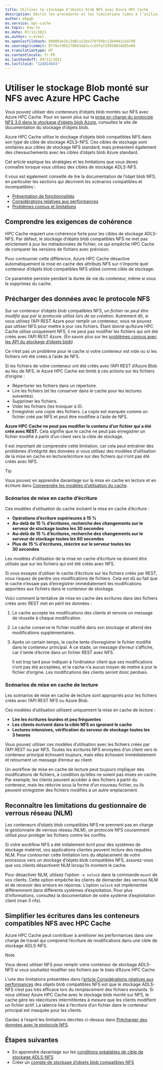 ```yaml
---
title: Utiliser le stockage d’objets blob NFS avec Azure HPC Cache
description: Décrit les procédures et les limitations liées à l’utilisation du stockage d’objets blob ADLS-NFS avec Azure HPC Cache
author: ekpgh
ms.service: hpc-cache
ms.topic: how-to
ms.date: 07/12/2021
ms.author: v-erkel
ms.openlocfilehash: 090003e25c2d8ca13be27bf94bc12b4941cda798
ms.sourcegitcommit: 0770a7d91278043a83ccc597af25934854605e8b
ms.translationtype: HT
ms.contentlocale: fr-FR
ms.lasthandoff: 09/13/2021
ms.locfileid: "124814643"
---
```

# <a name="use-nfs-mounted-blob-storage-with-azure-hpc-cache"></a>Utiliser le stockage Blob monté sur NFS avec Azure HPC Cache

Vous pouvez utiliser des conteneurs d’objets blob montés sur NFS avec Azure HPC Cache. Pour en savoir plus sur la [prise en charge du protocole NFS 3.0 dans le stockage d’objets blob Azure](../storage/blobs/network-file-system-protocol-support.md), consultez le site de documentation du stockage d’objets blob.

Azure HPC Cache utilise le stockage d’objets blob compatibles NFS dans son type de cible de stockage ADLS-NFS. Ces cibles de stockage sont similaires aux cibles de stockage NFS standard, mais présentent également des chevauchements avec les cibles d’objets blob Azure standard.

Cet article explique les stratégies et les limitations que vous devez connaître lorsque vous utilisez des cibles de stockage ADLS-NFS.

Il vous est également conseillé de lire la documentation de l’objet blob NFS, en particulier les sections qui décrivent les scénarios compatibles et incompatibles :

* [Présentation de fonctionnalités](../storage/blobs/network-file-system-protocol-support.md)
* [Considérations relatives aux performances](../storage/blobs/network-file-system-protocol-support-performance.md)
* [Problèmes connus et limitations](../storage/blobs/network-file-system-protocol-known-issues.md)

## <a name="understand-consistency-requirements"></a>Comprendre les exigences de cohérence

HPC Cache requiert une cohérence forte pour les cibles de stockage ADLS-NFS. Par défaut, le stockage d’objets blob compatibles NFS ne met pas strictement à jour les métadonnées de fichier, ce qui empêche HPC Cache de comparer les versions de fichiers avec précision.

Pour contourner cette différence, Azure HPC Cache désactive automatiquement la mise en cache des attributs NFS sur n’importe quel conteneur d’objets blob compatibles NFS utilisé comme cible de stockage.

Ce paramètre persiste pendant la durée de vie du conteneur, même si vous le supprimez du cache.

## <a name="pre-load-data-with-nfs-protocol"></a>Précharger des données avec le protocole NFS
<!-- cross-referenced from hpc-cache-ingest.md and here -->

Sur un conteneur d’objets blob compatibles NFS, *un fichier ne peut être modifié que par le protocole utilisé lors de sa création*. Autrement dit, si vous utilisez l’API REST Azure pour remplir un conteneur, vous ne pouvez pas utiliser NFS pour mettre à jour ces fichiers. Étant donné qu’Azure HPC Cache utilise uniquement NFS, il ne peut pas modifier les fichiers qui ont été créés avec l’API REST Azure. (En savoir plus sur les [problèmes connus avec les API du stockage d’objets blob](../storage/blobs/data-lake-storage-known-issues.md#blob-storage-apis))

Ce n’est pas un problème pour le cache si votre conteneur est vide ou si les fichiers ont été créés à l’aide de NFS.

Si les fichiers de votre conteneur ont été créés avec l’API REST d’Azure Blob au lieu de NFS, le Azure HPC Cache est limité à ces actions sur les fichiers d’origine :

* Répertorier les fichiers dans un répertoire.
* Lire les fichiers (et les conserver dans le cache pour les lectures suivantes).
* Supprimer les fichiers.
* Vider les fichiers (les tronquer à 0).
* Enregistrer une copie des fichiers. La copie est marquée comme un fichier créé par NFS et peut être modifiée à l’aide de NFS.

**Azure HPC Cache ne peut pas modifier le contenu d’un fichier qui a été créé avec REST.** Cela signifie que le cache ne peut pas enregistrer un fichier modifié à partir d’un client vers la cible de stockage.

Il est important de comprendre cette limitation, car cela peut entraîner des problèmes d’intégrité des données si vous utilisez des modèles d’utilisation de la mise en cache en lecture/écriture sur des fichiers qui n’ont pas été créés avec NFS.

> [!TIP]
> Vous pouvez en apprendre davantage sur la mise en cache en lecture et en écriture dans [Comprendre les modèles d’utilisation du cache](cache-usage-models.md).

### <a name="write-caching-scenarios"></a>Scénarios de mise en cache d’écriture

Ces modèles d’utilisation du cache incluent la mise en cache d’écriture :

* **Opérations d’écriture supérieures à 15 %**
* **Au-delà de 15 % d’écritures, recherche des changements sur le serveur de stockage toutes les 30 secondes**
* **Au-delà de 15 % d’écritures, recherche des changements sur le serveur de stockage toutes les 60 secondes**
* **Plus de 15 % d’écritures, réécrire sur le serveur toutes les 30 secondes**

Les modèles d’utilisation de la mise en cache d’écriture ne doivent être utilisés que sur les fichiers qui ont été créés avec NFS.

Si vous essayez d’utiliser le cache d’écriture sur les fichiers créés par REST, vous risquez de perdre vos modifications de fichiers. Cela est dû au fait que le cache n’essaie pas d’enregistrer immédiatement les modifications apportées aux fichiers dans le conteneur de stockage.

Voici comment la tentative de mise en cache des écritures dans des fichiers créés avec REST met en péril les données :

1. Le cache accepte les modifications des clients et renvoie un message de réussite à chaque modification.
1. Le cache conserve le fichier modifié dans son stockage et attend des modifications supplémentaires.
1. Après un certain temps, le cache tente d’enregistrer le fichier modifié dans le conteneur principal. À ce stade, un message d’erreur s’affiche, car il tente d’écrire dans un fichier REST avec NFS.

   Il est trop tard pour indiquer à l’ordinateur client que ses modifications n’ont pas été acceptées, et le cache n’a aucun moyen de mettre à jour le fichier d’origine. Les modifications des clients seront donc perdues.

### <a name="read-caching-scenarios"></a>Scénarios de mise en cache de lecture

Les scénarios de mise en cache de lecture sont appropriés pour les fichiers créés avec l’API REST NFS ou Azure Blob.

Ces modèles d’utilisation utilisent uniquement la mise en cache de lecture :

* **Lire les écritures lourdes et peu fréquentes**
* **Les clients écrivent dans la cible NFS en ignorant le cache**
* **Lectures intensives, vérification du serveur de stockage toutes les 3 heures**

Vous pouvez utiliser ces modèles d’utilisation avec les fichiers créés par l’API REST ou par NFS. Toutes les écritures NFS envoyées d’un client vers le conteneur principal échouent toujours, mais elles échouent immédiatement et retournent un message d’erreur au client.

Un workflow de mise en cache de lecture peut toujours impliquer des modifications de fichiers, à condition qu’elles ne soient pas mises en cache. Par exemple, les clients peuvent accéder à des fichiers à partir du conteneur, mais les réécrire sous la forme d’un nouveau fichier, ou ils peuvent enregistrer des fichiers modifiés à un autre emplacement.

## <a name="recognize-network-lock-manager-nlm-limitations"></a>Reconnaître les limitations du gestionnaire de verrous réseau (NLM)

Les conteneurs d’objets blob compatibles NFS ne prennent pas en charge le gestionnaire de verrous réseau (NLM), un protocole NFS couramment utilisé pour protéger les fichiers contre les conflits.

Si votre workflow NFS a été initialement écrit pour des systèmes de stockage matériel, vos applications clientes peuvent inclure des requêtes NLM. Pour contourner cette limitation lors du déplacement de votre processus vers un stockage d’objets blob compatibles NFS, assurez-vous que vos clients désactivent NLM lorsqu’ils montent le cache.

Pour désactiver NLM, utilisez l’option ``-o nolock`` dans la commande ``mount`` de vos clients. Cette option empêche les clients de demander des verrous NLM et de recevoir des erreurs en réponse. L’option ``nolock`` est implémentée différemment dans différents systèmes d’exploitation. Pour plus d’informations, consultez la documentation de votre système d’exploitation client (man 5 nfs).

## <a name="streamline-writes-to-nfs-enabled-containers-with-hpc-cache"></a>Simplifier les écritures dans les conteneurs compatibles NFS avec HPC Cache

Azure HPC Cache peut contribuer à améliorer les performances dans une charge de travail qui comprend l’écriture de modifications dans une cible de stockage ADLS-NFS.

> [!NOTE]
> Vous devez utiliser NFS pour remplir votre conteneur de stockage ADLS-NFS si vous souhaitez modifier ses fichiers par le biais d’Azure HPC Cache.

L’une des limitations présentées dans l’[article Considérations relatives aux performances](../storage/blobs/network-file-system-protocol-support-performance.md) des objets blob compatibles NFS est que le stockage ADLS-NFS n’est pas très efficace lors du remplacement des fichiers existants. Si vous utilisez Azure HPC Cache avec le stockage blob monté sur NFS, le cache gère les réécritures intermittentes à mesure que les clients modifient un fichier actif. La latence liée à l’écriture d’un fichier dans le conteneur principal est masquée pour les clients.

Gardez à l’esprit les limitations décrites ci-dessus dans [Précharger des données avec le protocole NFS](#pre-load-data-with-nfs-protocol).

## <a name="next-steps"></a>Étapes suivantes

* En apprendre davantage sur les [conditions préalables de cible de stockage ADLS-NFS](hpc-cache-prerequisites.md#nfs-mounted-blob-adls-nfs-storage-requirements)
* Créer un [compte de stockage d’objets blob compatibles NFS](../storage/blobs/network-file-system-protocol-support-how-to.md)

